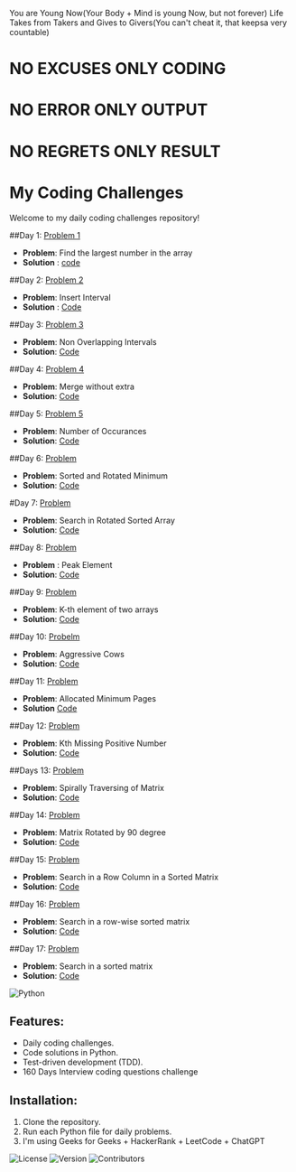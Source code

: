 You are Young Now(Your Body + Mind is young Now, but not forever)
Life Takes from Takers and Gives to Givers(You can't cheat it, that keepsa  very countable) 
# NO EXCUSES ONLY CODING

# NO ERROR ONLY OUTPUT

# NO REGRETS ONLY RESULT

# My Coding Challenges

Welcome to my daily coding challenges repository!

##Day 1: [Problem 1](Day1/Sorting1)
- **Problem**: Find the largest number in the array
- **Solution** : [code](Day1/Sorting1)

##Day 2: [Problem 2](Day1/Insert_Interval.py)
- **Problem**: Insert Interval
- **Solution** : [Code](Day1/Insert_Interval.py)

##Day 3: [Problem 3](Day1/problem3.py)
- **Problem**: Non Overlapping Intervals
- **Solution**: [Code](Day1/problem3.py)

##Day 4: [Problem 4](Day1/MergeWithoutSpace.py)
- **Problem**: Merge without extra
- **Solution**: [Code](Day1/MergeWithoutSpace.py)

##Day 5: [Problem 5](Day1/NumberOfOccurance.py)
- **Problem**: Number of Occurances
- **Solution**: [Code](Day1/NumberOfOccurance.py)

##Day 6: [Problem](Day1/Sorted&RotatedMinimum.py)
- **Problem**: Sorted and Rotated Minimum
- **Solution**: [Code](Day1/Sorted&RotatedMinimum.py)

#Day 7: [Problem](Day1/SearchinRotatedSortedArray.py)
- **Problem**: Search in Rotated Sorted Array
- **Solution**: [Code](Day1/SearchinRotatedSortedArray.py)

##Day 8: [Problem](Day1/PeakElement.py)
- **Problem** : Peak Element
- **Solution**: [Code](Day1/PeakElement.py)

##Day 9: [Problem](Day1/Kth_Elementof_Twoarrays.py)
- **Problem**: K-th element of two arrays
- **Solution**: [Code](Day1/Kth_Elementof_Twoarrays.py)

##Day 10: [Probelm](Day1/AggressiveCow.py)
- **Problem**: Aggressive Cows
- **Solution**: [Code](Day1/AggressiveCow.py)

##Day 11: [Problem](Day1/AllocateMiniPages.py)
- **Problem**: Allocated Minimum Pages
- **Solution** [Code](Day1/AllocateMiniPages.py)

##Day 12: [Problem](Day1/Kthmissingpositivenumber.py)
- **Problem**: Kth Missing Positive Number
- **Solution**: [Code](Day1/Kthmissingpositivenumber.py)

##Days 13: [Problem](Day1/spirallytraversingofmatrix.py)
- **Problem**: Spirally Traversing of Matrix
- **Solution**: [Code](Day1/spirallytraversingofmatrix.py)

##Day 14: [Problem](Day1/matrixRotateby90degree.py)
- **Problem**: Matrix Rotated by 90 degree
- **Solution**: [Code](Day1/matrixRotateby90degree.py)

##Day 15: [Problem](Day1/SearchinARowColumnSortedMatrix.py)
- **Problem**: Search in a Row Column in a Sorted Matrix
- **Solution**: [Code](Day1/SearchinARowColumnSortedMatrix.py)

##Day 16: [Problem](Day1/SearchInARowWiseSortedMatrix.py)
- **Problem**: Search in a row-wise sorted matrix
- **Solution**: [Code](Day1/SearchInARowWiseSortedMatrix.py)

##Day 17: [Problem](Day1/SearchInTheSortedMatrix.py)
- **Problem**: Search in a sorted matrix
- **Solution**: [Code](Day1/SearchInTheSortedMatrix.py)


![Python](https://img.shields.io/badge/Python-3.x-blue)


## Features:
- Daily coding challenges.
- Code solutions in Python.
- Test-driven development (TDD).
- 160 Days Interview coding questions challenge

## Installation:
1. Clone the repository.
2. Run each Python file for daily problems.
3. I'm using Geeks for Geeks + HackerRank + LeetCode + ChatGPT

   

![License](https://img.shields.io/badge/License-MIT-green)
![Version](https://img.shields.io/badge/Version-1.0-blue)
![Contributors](https://img.shields.io/badge/Contributors-1-blue)


